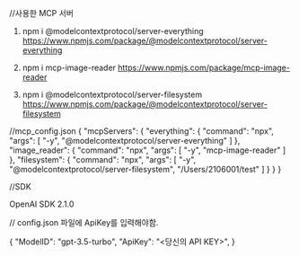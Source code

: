//사용한 MCP 서버
1. npm i @modelcontextprotocol/server-everything
   https://www.npmjs.com/package/@modelcontextprotocol/server-everything
   
2. npm i mcp-image-reader
   https://www.npmjs.com/package/mcp-image-reader
   
3. npm i @modelcontextprotocol/server-filesystem
   https://www.npmjs.com/package/@modelcontextprotocol/server-filesystem


//mcp_config.json
{
  "mcpServers": {
    "everything": {
      "command": "npx",
      "args": [
        "-y",
        "@modelcontextprotocol/server-everything"
      ]
    },
    "image_reader": {
      "command": "npx",
      "args": [ "-y", "mcp-image-reader" ]
    },
    "filesystem": {
      "command": "npx",
      "args": [
        "-y",
        "@modelcontextprotocol/server-filesystem",
        "/Users/2106001/test"
      ]
    }
  }
}

//SDK

OpenAI SDK 2.1.0

//
config.json 파일에 ApiKey를 입력해야함.

{
  "ModelID": "gpt-3.5-turbo",
  "ApiKey": "<당신의 API KEY>",
}
